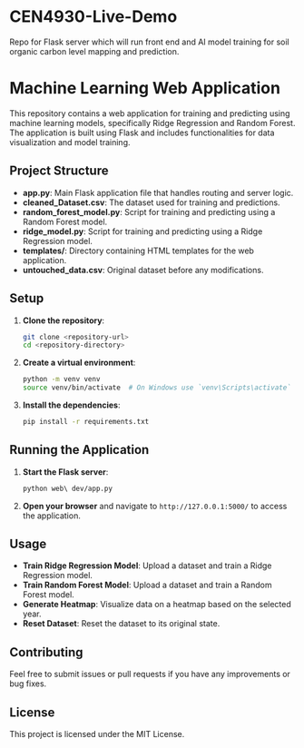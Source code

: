 # CEN4930-Live-Demo
Repo for Flask server which will run front end and AI model training for soil organic carbon level mapping and prediction. 

# Machine Learning Web Application

This repository contains a web application for training and predicting using machine learning models, specifically Ridge Regression and Random Forest. The application is built using Flask and includes functionalities for data visualization and model training.

## Project Structure

- **app.py**: Main Flask application file that handles routing and server logic.
- **cleaned_Dataset.csv**: The dataset used for training and predictions.
- **random_forest_model.py**: Script for training and predicting using a Random Forest model.
- **ridge_model.py**: Script for training and predicting using a Ridge Regression model.
- **templates/**: Directory containing HTML templates for the web application.
- **untouched_data.csv**: Original dataset before any modifications.

## Setup

1. **Clone the repository**:
    ```sh
    git clone <repository-url>
    cd <repository-directory>
    ```

2. **Create a virtual environment**:
    ```sh
    python -m venv venv
    source venv/bin/activate  # On Windows use `venv\Scripts\activate`
    ```

3. **Install the dependencies**:
    ```sh
    pip install -r requirements.txt
    ```

## Running the Application

1. **Start the Flask server**:
    ```sh
    python web\ dev/app.py
    ```

2. **Open your browser** and navigate to `http://127.0.0.1:5000/` to access the application.

## Usage

- **Train Ridge Regression Model**: Upload a dataset and train a Ridge Regression model.
- **Train Random Forest Model**: Upload a dataset and train a Random Forest model.
- **Generate Heatmap**: Visualize data on a heatmap based on the selected year.
- **Reset Dataset**: Reset the dataset to its original state.

## Contributing

Feel free to submit issues or pull requests if you have any improvements or bug fixes.

## License

This project is licensed under the MIT License.